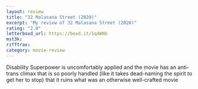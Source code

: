 ```yaml
---
layout: review
title: "32 Malasana Street (2020)"
excerpt: "My review of 32 Malasana Street (2020)"
rating: "2.0"
letterboxd_url: https://boxd.it/1q4WNb
mst3k:
rifftrax:
category: movie-review
---
```


Disability Superpower is uncomfortably applied and the movie has an anti-trans climax that is so poorly handled (like it takes dead-naming the spirit to get her to stop) that it ruins what was an otherwise well-crafted movie
